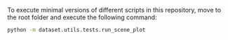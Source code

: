 To execute minimal versions of different scripts in this repository, move to the root folder and execute the following command:
```bash
python -m dataset.utils.tests.run_scene_plot
```